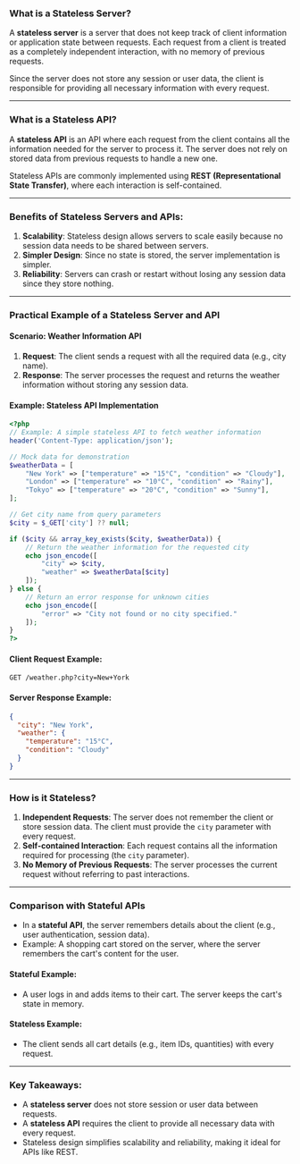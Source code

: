### **What is a Stateless Server?**

A **stateless server** is a server that does not keep track of client information or application state between requests. Each request from a client is treated as a completely independent interaction, with no memory of previous requests.

Since the server does not store any session or user data, the client is responsible for providing all necessary information with every request.

---

### **What is a Stateless API?**

A **stateless API** is an API where each request from the client contains all the information needed for the server to process it. The server does not rely on stored data from previous requests to handle a new one.

Stateless APIs are commonly implemented using **REST (Representational State Transfer)**, where each interaction is self-contained.

---

### **Benefits of Stateless Servers and APIs:**

1. **Scalability**: Stateless design allows servers to scale easily because no session data needs to be shared between servers.
2. **Simpler Design**: Since no state is stored, the server implementation is simpler.
3. **Reliability**: Servers can crash or restart without losing any session data since they store nothing.

---

### **Practical Example of a Stateless Server and API**

#### **Scenario: Weather Information API**

1. **Request**: The client sends a request with all the required data (e.g., city name).
2. **Response**: The server processes the request and returns the weather information without storing any session data.

#### **Example: Stateless API Implementation**

```php
<?php
// Example: A simple stateless API to fetch weather information
header('Content-Type: application/json');

// Mock data for demonstration
$weatherData = [
    "New York" => ["temperature" => "15°C", "condition" => "Cloudy"],
    "London" => ["temperature" => "10°C", "condition" => "Rainy"],
    "Tokyo" => ["temperature" => "20°C", "condition" => "Sunny"],
];

// Get city name from query parameters
$city = $_GET['city'] ?? null;

if ($city && array_key_exists($city, $weatherData)) {
    // Return the weather information for the requested city
    echo json_encode([
        "city" => $city,
        "weather" => $weatherData[$city]
    ]);
} else {
    // Return an error response for unknown cities
    echo json_encode([
        "error" => "City not found or no city specified."
    ]);
}
?>
```

#### **Client Request Example:**

```plaintext
GET /weather.php?city=New+York
```

#### **Server Response Example:**

```json
{
  "city": "New York",
  "weather": {
    "temperature": "15°C",
    "condition": "Cloudy"
  }
}
```

---

### **How is it Stateless?**

1. **Independent Requests**: The server does not remember the client or store session data. The client must provide the `city` parameter with every request.
2. **Self-contained Interaction**: Each request contains all the information required for processing (the `city` parameter).
3. **No Memory of Previous Requests**: The server processes the current request without referring to past interactions.

---

### **Comparison with Stateful APIs**

- In a **stateful API**, the server remembers details about the client (e.g., user authentication, session data).
- Example: A shopping cart stored on the server, where the server remembers the cart's content for the user.

#### **Stateful Example:**

- A user logs in and adds items to their cart. The server keeps the cart's state in memory.

#### **Stateless Example:**

- The client sends all cart details (e.g., item IDs, quantities) with every request.

---

### **Key Takeaways:**

- A **stateless server** does not store session or user data between requests.
- A **stateless API** requires the client to provide all necessary data with every request.
- Stateless design simplifies scalability and reliability, making it ideal for APIs like REST.
